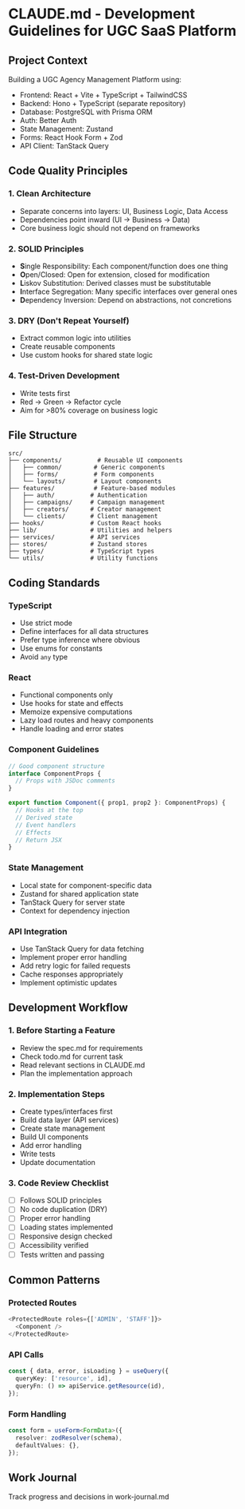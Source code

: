 # CLAUDE.md - Development Guidelines for UGC SaaS Platform

## Project Context
Building a UGC Agency Management Platform using:
- Frontend: React + Vite + TypeScript + TailwindCSS
- Backend: Hono + TypeScript (separate repository)
- Database: PostgreSQL with Prisma ORM
- Auth: Better Auth
- State Management: Zustand
- Forms: React Hook Form + Zod
- API Client: TanStack Query

## Code Quality Principles

### 1. Clean Architecture
- Separate concerns into layers: UI, Business Logic, Data Access
- Dependencies point inward (UI → Business → Data)
- Core business logic should not depend on frameworks

### 2. SOLID Principles
- **S**ingle Responsibility: Each component/function does one thing
- **O**pen/Closed: Open for extension, closed for modification
- **L**iskov Substitution: Derived classes must be substitutable
- **I**nterface Segregation: Many specific interfaces over general ones
- **D**ependency Inversion: Depend on abstractions, not concretions

### 3. DRY (Don't Repeat Yourself)
- Extract common logic into utilities
- Create reusable components
- Use custom hooks for shared state logic

### 4. Test-Driven Development
- Write tests first
- Red → Green → Refactor cycle
- Aim for >80% coverage on business logic

## File Structure
```
src/
├── components/          # Reusable UI components
│   ├── common/         # Generic components
│   ├── forms/          # Form components
│   └── layouts/        # Layout components
├── features/           # Feature-based modules
│   ├── auth/          # Authentication
│   ├── campaigns/     # Campaign management
│   ├── creators/      # Creator management
│   └── clients/       # Client management
├── hooks/             # Custom React hooks
├── lib/               # Utilities and helpers
├── services/          # API services
├── stores/            # Zustand stores
├── types/             # TypeScript types
└── utils/             # Utility functions
```

## Coding Standards

### TypeScript
- Use strict mode
- Define interfaces for all data structures
- Prefer type inference where obvious
- Use enums for constants
- Avoid `any` type

### React
- Functional components only
- Use hooks for state and effects
- Memoize expensive computations
- Lazy load routes and heavy components
- Handle loading and error states

### Component Guidelines
```typescript
// Good component structure
interface ComponentProps {
  // Props with JSDoc comments
}

export function Component({ prop1, prop2 }: ComponentProps) {
  // Hooks at the top
  // Derived state
  // Event handlers
  // Effects
  // Return JSX
}
```

### State Management
- Local state for component-specific data
- Zustand for shared application state
- TanStack Query for server state
- Context for dependency injection

### API Integration
- Use TanStack Query for data fetching
- Implement proper error handling
- Add retry logic for failed requests
- Cache responses appropriately
- Implement optimistic updates

## Development Workflow

### 1. Before Starting a Feature
- Review the spec.md for requirements
- Check todo.md for current task
- Read relevant sections in CLAUDE.md
- Plan the implementation approach

### 2. Implementation Steps
- Create types/interfaces first
- Build data layer (API services)
- Create state management
- Build UI components
- Add error handling
- Write tests
- Update documentation

### 3. Code Review Checklist
- [ ] Follows SOLID principles
- [ ] No code duplication (DRY)
- [ ] Proper error handling
- [ ] Loading states implemented
- [ ] Responsive design checked
- [ ] Accessibility verified
- [ ] Tests written and passing

## Common Patterns

### Protected Routes
```typescript
<ProtectedRoute roles={['ADMIN', 'STAFF']}>
  <Component />
</ProtectedRoute>
```

### API Calls
```typescript
const { data, error, isLoading } = useQuery({
  queryKey: ['resource', id],
  queryFn: () => apiService.getResource(id),
});
```

### Form Handling
```typescript
const form = useForm<FormData>({
  resolver: zodResolver(schema),
  defaultValues: {},
});
```

## Work Journal
Track progress and decisions in work-journal.md
